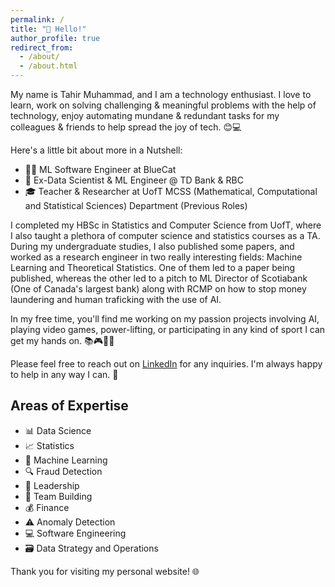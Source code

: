 ```yaml
---
permalink: /
title: "👋 Hello!"
author_profile: true
redirect_from: 
  - /about/
  - /about.html
---
```


My name is Tahir Muhammad, and I am a technology enthusiast. I love to learn, work on solving challenging & meaningful problems with the help of technology, enjoy automating mundane & redundant tasks for my colleagues & friends to help spread the joy of tech. 😊💻

Here's a little bit about more in a Nutshell:

- 👨‍💻 ML Software Engineer at BlueCat
- 🧪 Ex-Data Scientist & ML Engineer @ TD Bank & RBC 
- 🎓 Teacher & Researcher at UofT MCSS (Mathematical, Computational and Statistical Sciences) Department (Previous Roles)

I completed my HBSc in Statistics and Computer Science from UofT, where I also taught a plethora of computer science and statistics courses as a TA. During my undergraduate studies, I also published some papers, and worked as a research engineer in two really interesting fields: Machine Learning and Theoretical Statistics. One of them led to a paper being published, whereas the other led to a pitch to ML Director of Scotiabank (One of Canada's largest bank) along with RCMP on how to stop money laundering and human traficking with the use of AI. 

In my free time, you'll find me working on my passion projects involving AI, playing video games, power-lifting, or participating in any kind of sport I can get my hands on. 📚🎮💪🏀

Please feel free to reach out on [LinkedIn](https://www.linkedin.com/in/tahir-muhammad-7b534016b/) for any inquiries. I'm always happy to help in any way I can. 🤝

## Areas of Expertise

- 📊 Data Science
- 📈 Statistics
- 🤖 Machine Learning
- 🔍 Fraud Detection
- 🌟 Leadership
- 🧱 Team Building
- 💰 Finance
- ⚠️ Anomaly Detection
- 💻 Software Engineering
- 🗃️ Data Strategy and Operations

Thank you for visiting my personal website! 🌐
